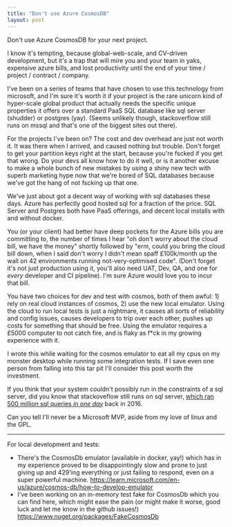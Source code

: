 ```yaml
---
title: "Don't use Azure CosmosDB"
layout: post
---
```


 Don't use Azure CosmosDB for your next project.

I know it's tempting, because global-web-scale, and CV-driven development, but it's a trap that will mire you and your team in yaks, expensive azure bills, and lost productivity until the end of your time / project / contract / company.

I've been on a series of teams that have chosen to use this technology from microsoft, and I'm sure it's worth it if your project is the rare unicorn kind of hyper-scale global product that actually needs the specific unique properties it offers over a standard PaaS SQL database like sql server (shudder) or postgres (yay). (Seems unlikely though, stackoverflow still runs on mssql and that's one of the biggest sites out there).

For the projects I've been on? The cost and dev overhead are just not worth it. It was there when I arrived, and caused nothing but trouble. Don't forget to get your partition keys right at the start, because you're fscked if you get that wrong. Do your devs all know how to do it well, or is it another excuse to make a whole bunch of new mistakes by using a shiny new tech with superb marketing hype now that we're bored of SQL databases because we've got the hang of not fscking up that one.

We've just about got a decent way of working with sql databases these days. Azure has perfectly good hosted sql for a fraction of the price. SQL Server and Postgres both have PaaS offerings, and decent local installs with and without docker.

You (or your client) had better have deep pockets for the Azure bills you are committing to, the number of times I hear "oh don't worry about the cloud bill, we have the money" shortly followed by "erm, could you bring the cloud bill down, when I said don't worry I didn't mean spaff £100k/month up the wall on 42 environments running not-very-optimised code". (Don't forget it's not just production using it, you'll also need UAT, Dev, QA, and one for *every* developer and CI pipeline). I'm sure Azure would love you to incur that bill.

You have two choices for dev and test with cosmos, both of them awful: 1) rely on real cloud instances of cosmos, 2) use the new local emulator. Using the cloud to run local tests is just a nightmare, it causes all sorts of reliability and config issues, causes developers to trip over each other, pushes up costs for something that should be free. Using the emulator requires a £5000 computer to not catch fire, and is flaky as f*ck in my growing experience with it.

I wrote this while waiting for the cosmos emulator to eat all my cpus on my monster desktop while running some integration tests. If I save even one person from falling into this tar pit I'll consider this post worth the investment.

If you think that your system couldn't possibly run in the constraints of a sql server, did you know that stackoveflow still runs on sql server, [which ran 500 million sql queries *in one day*](https://nickcraver.com/blog/2016/02/17/stack-overflow-the-architecture-2016-edition/) back in 2016.

Can you tell I'll never be a Microsoft MVP, aside from my love of linux and the GPL.

---

For local development and tests:

- There's the CosmosDb emulator (available in docker, yay!) which has in my experience proved to be disappointingly slow and prone to just giving up and 429'ing everything or just failing to respond, even on a super powerful machine. <https://learn.microsoft.com/en-us/azure/cosmos-db/how-to-develop-emulator>
- I've been working on an in-memory test fake for CosmosDb which you can find here, which might ease the pain (or might make it worse, good luck and let me know in the github issues!) <https://www.nuget.org/packages/FakeCosmosDb>
